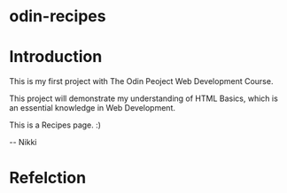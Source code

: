 # odin-recipes
<h1>Introduction</h1>
This is my first project with The Odin Peoject Web Development Course.

This project will demonstrate my understanding of HTML Basics, which is an essential knowledge in Web Development.

This is a Recipes page. :)

-- Nikki

<h1>Refelction</h1>